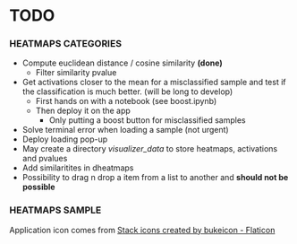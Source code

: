 # **TODO**

### HEATMAPS CATEGORIES

* Compute euclidean distance / cosine similarity **(done)**
  * Filter similarity pvalue
* Get activations closer to the mean for a misclassified sample and test if the classification is much better. (will be long to develop)
  * First hands on with a notebook (see boost.ipynb)
  * Then deploy it on the app
    * Only putting a boost button for misclassified samples
* Solve terminal error when loading a sample (not urgent)
* Deploy loading pop-up
* May create a directory *visualizer_data* to store heatmaps, activations and pvalues
* Add similaritites in dheatmaps
* Possibility to drag n drop a item from a list to another and **should not be possible**

### HEATMAPS SAMPLE

Application icon comes from <a href="https://www.flaticon.com/free-icons/stack" title="stack icons">Stack icons created by bukeicon - Flaticon</a>